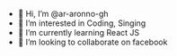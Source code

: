 - 👋 Hi, I’m @ar-aronno-gh
- 👀 I’m interested in Coding, Singing
- 🌱 I’m currently learning React JS
- 💞️ I’m looking to collaborate on facebook

<!---
ar-aronno-gh/ar-aronno-gh is a ✨ special ✨ repository because its `README.md` (this file) appears on your GitHub profile.
You can click the Preview link to take a look at your changes.
--->
